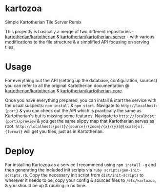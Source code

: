 # kartozoa
Simple Kartotherian Tile Server Remix

This projectly is basically a merge of two different repositories - [kartotherian/kartotherian](http://github.com/kartotherian/kartotherian) & [kartotherian/kartotherian-server](http://github.com/kartotherian/kartotherian-server) - with various modifications to the file structure & a simplified API focusing on serving tiles.

# Usage
For everything but the API (setting up the database, configuration, sources) you can refer to all the original Kartotherian documentation @ [kartotherian/kartotherian](http://github.com/kartotherian/kartotherian) & [kartotherian/kartotherian-core](http://github.com/kartotherian/kartotherian-core).

Once you have everything prepared, you can install & start the service with the usual suspects: `npm install` & `npm start`. Navigate to `http://localhost:{port}` & you can check out the API which is practically the same as Kartotherian's but is missing some features. Navigate to `http://localhost:{port}/preview` & you get the same slippy map that Kartotherian serves as root. `http://localhost:{port}/{source}/{zoom}/{x}/{y}[@{scale}x].{format}` will get you tiles, just as in Kartotherian. 

# Deploy
For installing Kartozoa as a service I recommend using `npm install -g` and then generating the included init scripts via `ruby scripts/gen-init-scripts.rb`. Copy the necessary init script from `dist/init-scripts` to wherever it needs to be, copy your config & sources files to `/etc/kartozoa`, & you should be up & running in no time. 
